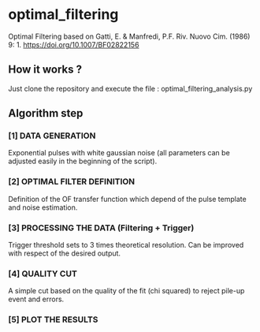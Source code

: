 # optimal_filtering
Optimal Filtering based on Gatti, E. &amp; Manfredi, P.F. Riv. Nuovo Cim. (1986) 9: 1. https://doi.org/10.1007/BF02822156

## How it works ? 
Just clone the repository and execute the file : optimal_filtering_analysis.py 

## Algorithm step 

### [1] DATA GENERATION
Exponential pulses with white gaussian noise (all parameters can be adjusted easily in the beginning of the script).

### [2] OPTIMAL FILTER DEFINITION 
Definition of the OF transfer function which depend of the pulse template and noise estimation. 

### [3] PROCESSING THE DATA (Filtering + Trigger)
Trigger threshold sets to 3 times theoretical resolution. Can be improved with respect of the desired output.

### [4] QUALITY CUT
A simple cut based on the quality of the fit (chi squared) to reject pile-up event and errors. 

### [5] PLOT THE RESULTS 

